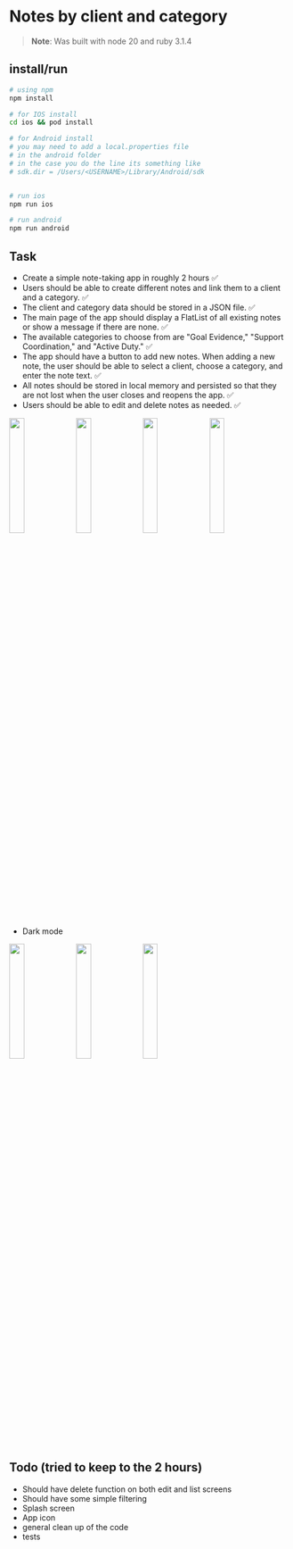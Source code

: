 # Notes by client and category

> **Note**: Was built with node 20 and ruby 3.1.4

## install/run

```bash
# using npm
npm install

# for IOS install
cd ios && pod install

# for Android install
# you may need to add a local.properties file
# in the android folder
# in the case you do the line its something like
# sdk.dir = /Users/<USERNAME>/Library/Android/sdk


# run ios
npm run ios

# run android
npm run android
```

## Task

- Create a simple note-taking app in roughly 2 hours ✅
- Users should be able to create different notes and link them to a client and a category. ✅
- The client and category data should be stored in a JSON file. ✅
- The main page of the app should display a FlatList of all existing notes or show a message if there are none. ✅
- The available categories to choose from are "Goal Evidence," "Support Coordination," and "Active Duty." ✅
- The app should have a button to add new notes. When adding a new note, the user should be able to select a client, choose a category, and enter the note text. ✅
- All notes should be stored in local memory and persisted so that they are not lost when the user closes and reopens the app. ✅
- Users should be able to edit and delete notes as needed. ✅

<img src="https://github.com/right4mat/notes/assets/55075658/f2054b8d-0040-47e5-9571-51368f0aad5a"  width="23%"/>
<img src="https://github.com/right4mat/notes/assets/55075658/ad0699fc-bf00-459e-9fba-c3d313d6c20d"  width="23%"/>
<img src="https://github.com/right4mat/notes/assets/55075658/6c129470-560e-4740-ad67-c838cf664a70" width="23%"/>
<img src="https://github.com/right4mat/notes/assets/55075658/3d752468-91c9-41bc-b63f-d9e654945452" width="23%"/>


- Dark mode

<img src="https://github.com/right4mat/notes/assets/55075658/52176575-c866-46cd-ba7a-a06a3515a175" width="23%"/>
<img src="https://github.com/right4mat/notes/assets/55075658/2fcae40e-ed5c-4fb7-9a87-a8bbaede7afa" width="23%"/>
<img src="https://github.com/right4mat/notes/assets/55075658/d825f78b-1438-461d-853f-d5beccf146d8" width="23%"/>

## Todo (tried to keep to the 2 hours)

- Should have delete function on both edit and list screens
- Should have some simple filtering
- Splash screen
- App icon
- general clean up of the code
- tests
